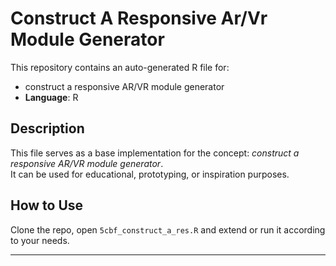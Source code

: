 # Construct A Responsive Ar/Vr Module Generator

This repository contains an auto-generated R file for:

- construct a responsive AR/VR module generator
- **Language**: R

## Description

This file serves as a base implementation for the concept: *construct a responsive AR/VR module generator*.  
It can be used for educational, prototyping, or inspiration purposes.

## How to Use

Clone the repo, open `5cbf_construct_a_res.R` and extend or run it according to your needs.

---


